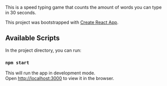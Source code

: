 This is a speed typing game that counts the amount of words you can type in 30 seconds.

This project was bootstrapped with [Create React App](https://github.com/facebook/create-react-app).

## Available Scripts

In the project directory, you can run:

### `npm start`

This will run the app in development mode.<br />
Open [http://localhost:3000](http://localhost:3000) to view it in the browser.
